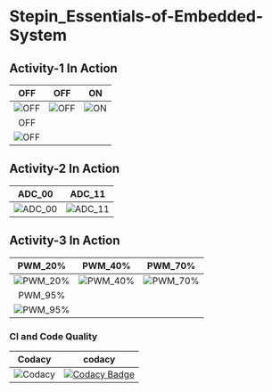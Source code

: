 # Stepin_Essentials-of-Embedded-System
## Activity-1 In Action

|OFF|OFF|ON|
|:--:|:--:|:--:|
|![OFF](https://user-images.githubusercontent.com/80662569/116460814-1e747f00-a885-11eb-9361-7d70ba90e82d.PNG) |![OFF](https://user-images.githubusercontent.com/80662569/116460808-1c122500-a885-11eb-8023-4ab0ec876fa6.PNG)|![ON](https://user-images.githubusercontent.com/80662569/116460813-1ddbe880-a885-11eb-90f1-d0da5705cd19.PNG)|
|OFF|
|![OFF](https://user-images.githubusercontent.com/80662569/116460810-1ddbe880-a885-11eb-9460-5a43f89de00e.PNG)|

## Activity-2 In Action

|ADC_00|ADC_11|
|:--:|:--:|
|![ADC_00](https://user-images.githubusercontent.com/80662569/116461383-d0ac4680-a885-11eb-84b5-dc8d17cff3dc.PNG) |![ADC_11](https://user-images.githubusercontent.com/80662569/116461375-cdb15600-a885-11eb-805c-2dc73d198a3d.PNG)|

## Activity-3 In Action

|PWM_20%|PWM_40%|PWM_70%|
|:--:|:--:|:--:|
|![PWM_20%](https://user-images.githubusercontent.com/80662569/116461901-72cc2e80-a886-11eb-8525-42061d74f693.PNG) |![PWM_40%](https://user-images.githubusercontent.com/80662569/116461893-7069d480-a886-11eb-859b-1ec11c368164.PNG)|![PWM_70%](https://user-images.githubusercontent.com/80662569/116461897-72339800-a886-11eb-9006-369b7be40d44.PNG)|
|PWM_95%|
|![PWM_95%](https://user-images.githubusercontent.com/80662569/116461900-72339800-a886-11eb-8eea-43aeae327bea.PNG)|

### CI and Code Quality

|Codacy|codacy|
|:--:|:--:|
|![Codacy](https://app.codacy.com/gh/Nityasai5009/Stepin_Essentials-of-Embedded-System/dashboard)|[![Codacy Badge](https://app.codacy.com/project/badge/Grade/d43c51df0d314e99863880ba9fd1c73b)](https://www.codacy.com/gh/Nityasai5009/Stepin_Essentials-of-Embedded-System/dashboard?utm_source=github.com&amp;utm_medium=referral&amp;utm_content=Nityasai5009/Stepin_Essentials-of-Embedded-System&amp;utm_campaign=Badge_Grade)|
